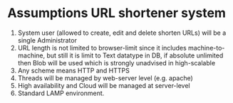 # Assumptions URL shortener system

1. System user (allowed to create, edit and delete shorten URLs) will be a single Administrator
2. URL length is not limited to browser-limit since it includes machine-to-machine, but still it is limit to Text datatype in DB, if absolute unlimited then Blob will be used which is strongly unadvised in high-scalable
3. Any scheme means HTTP and HTTPS
4. Threads will be managed by web-server level (e.g. apache)
5. High availability and Cloud will be managed at server-level
6. Standard LAMP environment.
